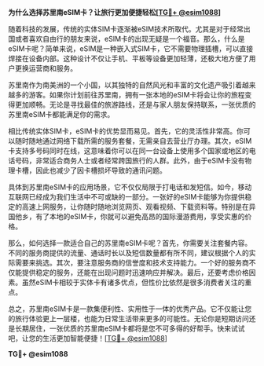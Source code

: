 **为什么选择苏里南eSIM卡？让旅行更加便捷轻松[[TG💪+ @esim1088](https://t.me/s/esim1088)]**

随着科技的发展，传统的实体SIM卡逐渐被eSIM技术所取代。尤其是对于经常出国或者喜欢自由行的朋友来说，eSIM卡的出现无疑是一个福音。那么，什么是eSIM卡呢？简单来说，eSIM是一种嵌入式SIM卡，它不需要物理插槽，可以直接焊接在设备内部。这种设计不仅让手机、平板等设备更加轻薄，还极大地方便了用户更换运营商和服务。

苏里南作为南美洲的一个小国，以其独特的自然风光和丰富的文化遗产吸引着越来越多的游客。如果你计划前往苏里南，拥有一张本地的eSIM卡将会让你的旅程变得更加顺畅。无论是寻找最佳的旅游路线，还是与家人朋友保持联系，一张优质的苏里南eSIM卡都能满足你的需求。

相比传统实体SIM卡，eSIM卡的优势显而易见。首先，它的灵活性非常高。你可以随时随地通过网络下载所需的服务套餐，无需亲自去营业厅办理。其次，eSIM卡支持多号码同时在线，这意味着你可以在同一台设备上使用多个国家或地区的电话号码，非常适合商务人士或者经常跨国旅行的人群。此外，由于eSIM卡没有物理卡槽，因此也减少了因卡槽损坏导致的通讯问题。

具体到苏里南eSIM卡的应用场景，它不仅仅局限于打电话和发短信。如今，移动互联网已经成为我们生活中不可或缺的一部分。一张好的eSIM卡能够为你提供稳定的高速上网服务，让你随时随地浏览网页、观看视频、下载资料等。特别是在异国他乡，有了本地的eSIM卡，你就可以避免高昂的国际漫游费用，享受实惠的价格。

那么，如何选择一款适合自己的苏里南eSIM卡呢？首先，你需要关注套餐内容。不同的服务商提供的流量、通话时长以及短信数量都有所不同，建议根据个人的实际需要来挑选。其次，要注意服务商的信誉度和技术支持能力。一个好的服务商不仅能提供稳定的服务，还能在出现问题时迅速响应并解决。最后，还要考虑价格因素。虽然eSIM卡相较于实体卡有诸多优点，但性价比依然是很多消费者关注的重点。

总之，苏里南eSIM卡是一款集便利性、实用性于一体的优秀产品。它不仅能让您的旅行体验更上一层楼，也能为日常生活带来更多的可能性。无论你是短期访问还是长期居住，一张优质的苏里南eSIM卡都将是您不可多得的好帮手。快来试试吧，让您的生活更加智能便捷！[[TG💪+ @esim1088](https://t.me/s/esim1088)]

**TG💪+ @esim1088**